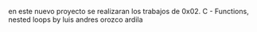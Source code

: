 en este nuevo proyecto se realizaran los trabajos de 0x02. C - Functions, nested loops by luis andres orozco ardila 